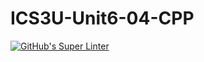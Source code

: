 # ICS3U-Unit6-04-CPP

[![GitHub's Super Linter](https://github.com/trent-hodgins-01/ICS3U-Unit6-04-CPP/workflows/GitHub's%20Super%20Linter/badge.svg)](https://github.com/trent-hodgins-01/ICS3U-Unit6-04-CPP/actions)
